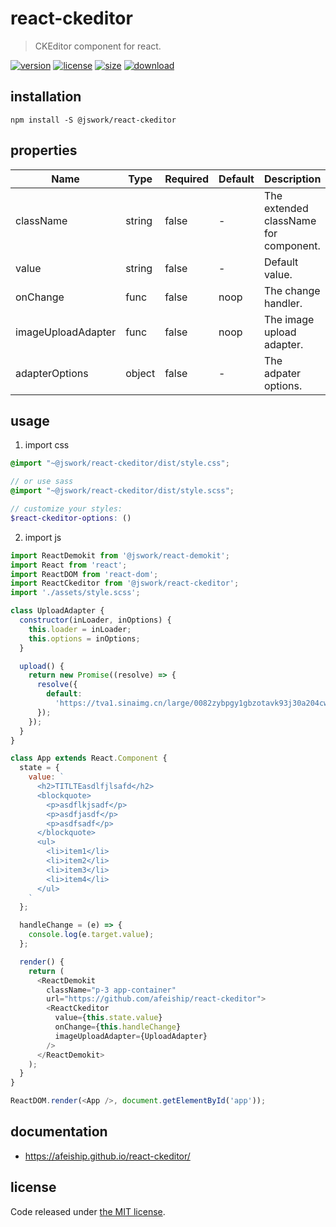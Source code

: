 # react-ckeditor
> CKEditor component for react.

[![version][version-image]][version-url]
[![license][license-image]][license-url]
[![size][size-image]][size-url]
[![download][download-image]][download-url]

## installation
```shell
npm install -S @jswork/react-ckeditor
```

## properties
| Name               | Type   | Required | Default | Description                           |
| ------------------ | ------ | -------- | ------- | ------------------------------------- |
| className          | string | false    | -       | The extended className for component. |
| value              | string | false    | -       | Default value.                        |
| onChange           | func   | false    | noop    | The change handler.                   |
| imageUploadAdapter | func   | false    | noop    | The image upload adapter.             |
| adapterOptions     | object | false    | -       | The adpater options.                  |


## usage
1. import css
  ```scss
  @import "~@jswork/react-ckeditor/dist/style.css";

  // or use sass
  @import "~@jswork/react-ckeditor/dist/style.scss";

  // customize your styles:
  $react-ckeditor-options: ()
  ```
2. import js
  ```js
  import ReactDemokit from '@jswork/react-demokit';
  import React from 'react';
  import ReactDOM from 'react-dom';
  import ReactCkeditor from '@jswork/react-ckeditor';
  import './assets/style.scss';

  class UploadAdapter {
    constructor(inLoader, inOptions) {
      this.loader = inLoader;
      this.options = inOptions;
    }

    upload() {
      return new Promise((resolve) => {
        resolve({
          default:
            'https://tva1.sinaimg.cn/large/0082zybpgy1gbzotavk93j30a204cwfm.jpg'
        });
      });
    }
  }

  class App extends React.Component {
    state = {
      value: `
        <h2>TITLTEasdlfjlsafd</h2>
        <blockquote>
          <p>asdflkjsadf</p>
          <p>asdfjasdf</p>
          <p>asdfsadf</p>
        </blockquote>
        <ul>
          <li>item1</li>
          <li>item2</li>
          <li>item3</li>
          <li>item4</li>
        </ul>
      `
    };

    handleChange = (e) => {
      console.log(e.target.value);
    };

    render() {
      return (
        <ReactDemokit
          className="p-3 app-container"
          url="https://github.com/afeiship/react-ckeditor">
          <ReactCkeditor
            value={this.state.value}
            onChange={this.handleChange}
            imageUploadAdapter={UploadAdapter}
          />
        </ReactDemokit>
      );
    }
  }

  ReactDOM.render(<App />, document.getElementById('app'));

  ```

## documentation
- https://afeiship.github.io/react-ckeditor/


## license
Code released under [the MIT license](https://github.com/afeiship/react-ckeditor/blob/master/LICENSE.txt).

[version-image]: https://img.shields.io/npm/v/@jswork/react-ckeditor
[version-url]: https://npmjs.org/package/@jswork/react-ckeditor

[license-image]: https://img.shields.io/npm/l/@jswork/react-ckeditor
[license-url]: https://github.com/afeiship/react-ckeditor/blob/master/LICENSE.txt

[size-image]: https://img.shields.io/bundlephobia/minzip/@jswork/react-ckeditor
[size-url]: https://github.com/afeiship/react-ckeditor/blob/master/dist/react-ckeditor.min.js

[download-image]: https://img.shields.io/npm/dm/@jswork/react-ckeditor
[download-url]: https://www.npmjs.com/package/@jswork/react-ckeditor
